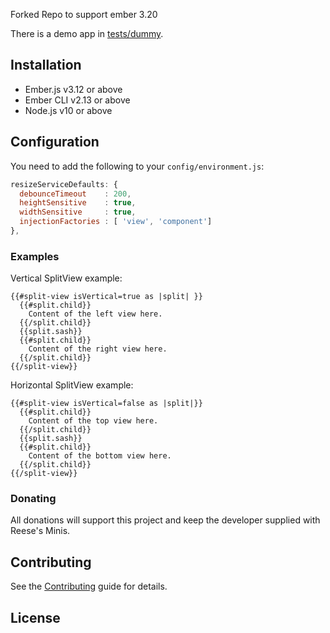 
Forked Repo to support ember 3.20

There is a demo app in [tests/dummy](https://github.com/systembugtj/ember-split-view/tree/master/tests/dummy).

## Installation

* Ember.js v3.12 or above
* Ember CLI v2.13 or above
* Node.js v10 or above

## Configuration

You need to add the following to your `config/environment.js`:
```javascript
resizeServiceDefaults: {
  debounceTimeout    : 200,
  heightSensitive    : true,
  widthSensitive     : true,
  injectionFactories : [ 'view', 'component']
},
```

### Examples
Vertical SplitView example:

```
{{#split-view isVertical=true as |split| }}
  {{#split.child}}
    Content of the left view here.
  {{/split.child}}
  {{split.sash}}
  {{#split.child}}
    Content of the right view here.
  {{/split.child}}
{{/split-view}}
```

Horizontal SplitView example:

```
{{#split-view isVertical=false as |split|}}
  {{#split.child}}
    Content of the top view here.
  {{/split.child}}
  {{split.sash}}
  {{#split.child}}
    Content of the bottom view here.
  {{/split.child}}
{{/split-view}}
```

### Donating

All donations will support this project and keep the developer supplied with Reese's Minis.

Contributing
------------------------------------------------------------------------------

See the [Contributing](CONTRIBUTING.md) guide for details.


License
------------------------------------------------------------------------------

